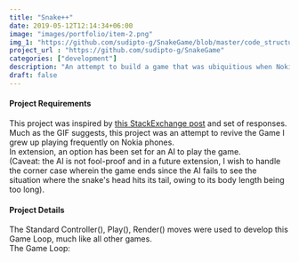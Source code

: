 ```yaml
---
title: "Snake++"
date: 2019-05-12T12:14:34+06:00
image: "images/portfolio/item-2.png"
img_1: "https://github.com/sudipto-g/SnakeGame/blob/master/code_structure.png"
project_url : "https://github.com/sudipto-g/SnakeGame"
categories: ["development"]
description: "An attempt to build a game that was ubiquitious when Nokia cells were around"
draft: false
---
```


#### Project Requirements

This project was inspired by [this StackExchange post](https://codereview.stackexchange.com/questions/212296/snake-game-in-c-with-sdl) and set of responses.  
Much as the GIF suggests, this project was an attempt to revive the Game I grew up playing frequently on Nokia phones.  
In extension, an option has been set for an AI to play the game.  
(Caveat: the AI is not fool-proof and in a future extension, I wish to handle the corner case wherein the game ends since the AI fails to see the situation where the snake's head hits its tail, owing to its body length being too long).  



#### Project Details

The Standard Controller(), Play(), Render() moves were used to develop this Game Loop, much like all other games.  
The Game Loop:



